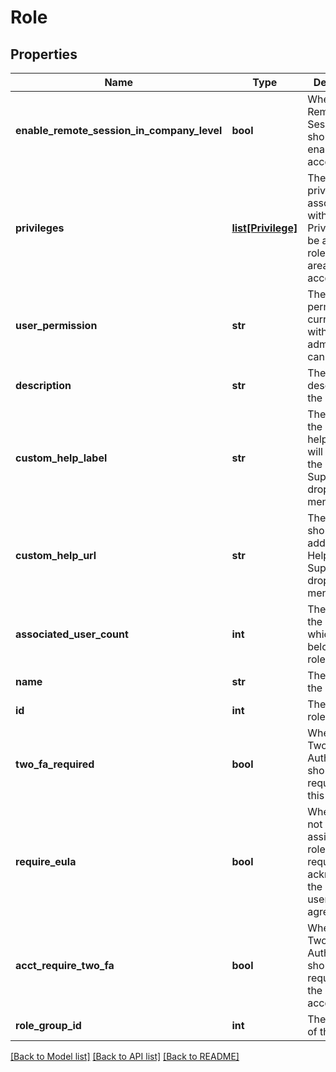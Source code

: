 # Role

## Properties
Name | Type | Description | Notes
------------ | ------------- | ------------- | -------------
**enable_remote_session_in_company_level** | **bool** | Whether Remote Session should be enabled at the account level | [optional] 
**privileges** | [**list[Privilege]**](Privilege.md) | The account privileges associated with the role. Privileges can be added to a role for each area of your account | 
**user_permission** | **str** | The permission of current role with the admin. values can be write|read|none | [optional] 
**description** | **str** | The description of the role | [optional] 
**custom_help_label** | **str** | The label for the custom help URL as it will appear in the Help &amp; Support dropdown menu | [optional] 
**custom_help_url** | **str** | The URL that should be added to the Help &amp; Support dropdown menu | [optional] 
**associated_user_count** | **int** | The count of the users which are belongs to the role | [optional] 
**name** | **str** | The name of the role | 
**id** | **int** | The Id of the role | [optional] 
**two_fa_required** | **bool** | Whether Two-Factor Authentication should be required for this role | [optional] 
**require_eula** | **bool** | Whether or not users assigned this role should be required to acknowledge the EULA (end user license agreement) | [optional] 
**acct_require_two_fa** | **bool** | Whether Two-Factor Authentication should be required for the entire account | [optional] 
**role_group_id** | **int** | The group Id of the role | [optional] 

[[Back to Model list]](../README.md#documentation-for-models) [[Back to API list]](../README.md#documentation-for-api-endpoints) [[Back to README]](../README.md)


